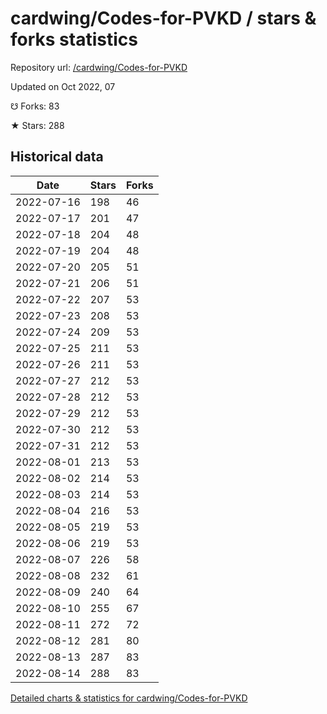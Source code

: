 # cardwing/Codes-for-PVKD / stars & forks statistics

Repository url: [/cardwing/Codes-for-PVKD](https://github.com/cardwing/Codes-for-PVKD)

Updated on Oct 2022, 07

☋ Forks: 83

★ Stars: 288

## Historical data
| Date | Stars | Forks |
|------|-------|-------|
| 2022-07-16 | 198 | 46 | 
| 2022-07-17 | 201 | 47 | 
| 2022-07-18 | 204 | 48 | 
| 2022-07-19 | 204 | 48 | 
| 2022-07-20 | 205 | 51 | 
| 2022-07-21 | 206 | 51 | 
| 2022-07-22 | 207 | 53 | 
| 2022-07-23 | 208 | 53 | 
| 2022-07-24 | 209 | 53 | 
| 2022-07-25 | 211 | 53 | 
| 2022-07-26 | 211 | 53 | 
| 2022-07-27 | 212 | 53 | 
| 2022-07-28 | 212 | 53 | 
| 2022-07-29 | 212 | 53 | 
| 2022-07-30 | 212 | 53 | 
| 2022-07-31 | 212 | 53 | 
| 2022-08-01 | 213 | 53 | 
| 2022-08-02 | 214 | 53 | 
| 2022-08-03 | 214 | 53 | 
| 2022-08-04 | 216 | 53 | 
| 2022-08-05 | 219 | 53 | 
| 2022-08-06 | 219 | 53 | 
| 2022-08-07 | 226 | 58 | 
| 2022-08-08 | 232 | 61 | 
| 2022-08-09 | 240 | 64 | 
| 2022-08-10 | 255 | 67 | 
| 2022-08-11 | 272 | 72 | 
| 2022-08-12 | 281 | 80 | 
| 2022-08-13 | 287 | 83 | 
| 2022-08-14 | 288 | 83 | 


[Detailed charts & statistics for cardwing/Codes-for-PVKD](https://reviewgithub.com/rep/cardwing/Codes-for-PVKD)
